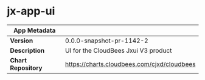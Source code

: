 # jx-app-ui

|App Metadata||
|---|---|
| **Version** | 0.0.0-snapshot-pr-1142-2 |
| **Description** | UI for the CloudBees Jxui V3 product |
| **Chart Repository** | https://charts.cloudbees.com/cjxd/cloudbees |
